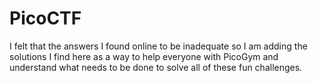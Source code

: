 # PicoCTF

I felt that the answers I found online to be inadequate so I am adding the solutions I find here as a way to help everyone with PicoGym and understand what needs to be done to solve all of these fun challenges. 
